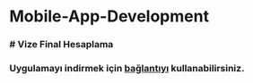 # Mobile-App-Development

### # Vize Final Hesaplama

### Uygulamayı indirmek için [bağlantıyı](https://www.mediafire.com/file/h6ezfltjpe29wyo/VizeFinal_Hesaplama.apk/file) kullanabilirsiniz.
